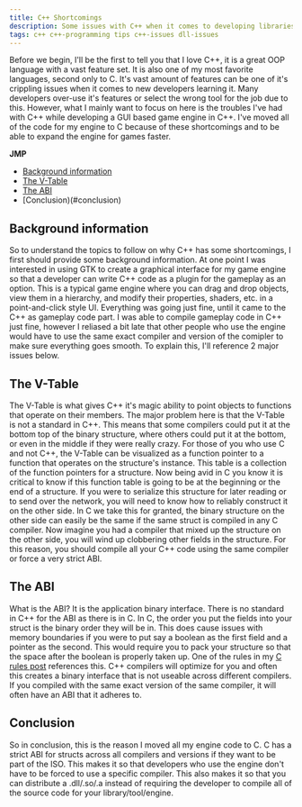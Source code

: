 ```yaml
---
title: C++ Shortcomings
description: Some issues with C++ when it comes to developing libraries that others can use
tags: c++ c++-programming tips c++-issues dll-issues
---
```


Before we begin, I'll be the first to tell you that I love C++, it is a great OOP language with a vast feature set. It is also one of my most favorite languages, second only to C. It's vast amount of features can be one of it's crippling issues when it comes to new developers learning it. Many developers over-use it's features or select the wrong tool for the job due to this. However, what I mainly want to focus on here is the troubles I've had with C++ while developing a GUI based game engine in C++. I've moved all of the code for my engine to C because of these shortcomings and to be able to expand the engine for games faster.

**JMP**
- [Background information](#background-information)
- [The V-Table](#the-v-table)
- [The ABI](#the-abi)
- [Conclusion)(#conclusion)


## Background information
So to understand the topics to follow on why C++ has some shortcomings, I first should provide some background information. At one point I was interested in using GTK to create a graphical interface for my game engine so that a developer can write C++ code as a plugin for the gameplay as an option. This is a typical game engine where you can drag and drop objects, view them in a hierarchy, and modify their properties, shaders, etc. in a point-and-click style UI. Everything was going just fine, until it came to the C++ as gameplay code part. I was able to compile gameplay code in C++ just fine, however I reliased a bit late that other people who use the engine would have to use the same exact compiler and version of the comipler to make sure everything goes smooth. To explain this, I'll reference 2 major issues below.

## The V-Table
The V-Table is what gives C++ it's magic ability to point objects to functions that operate on their members. The major problem here is that the V-Table is not a standard in C++. This means that some compilers could put it at the bottom top of the binary structure, where others could put it at the bottom, or even in the middle if they were really crazy. For those of you who use C and not C++, the V-Table can be visualized as a function pointer to a function that operates on the structure's instance. This table is a collection of the function pointers for a structure. Now being avid in C you know it is critical to know if this function table is going to be at the beginning or the end of a structure. If you were to serialize this structure for later reading or to send over the network, you will need to know how to reliably construct it on the other side. In C we take this for granted, the binary structure on the other side can easily be the same if the same struct is compiled in any C compiler. Now imagine you had a compiler that mixed up the structure on the other side, you will wind up clobbering other fields in the structure. For this reason, you should compile all your C++ code using the same compiler or force a very strict ABI.

## The ABI
What is the ABI? It is the application binary interface. There is no standard in C++ for the ABI as there is in C. In C, the order you put the fields into your struct is the binary order they will be in. This does cause issues with memory boundaries if you were to put say a boolean as the first field and a pointer as the second. This would require you to pack your structure so that the space after the boolean is properly taken up. One of the rules in my [C rules post](brents-c-programming-rules.md#big-types-first) references this. C++ compilers will optimize for you and often this creates a binary interface that is not useable across different compilers. If you compiled with the same exact version of the same compiler, it will often have an ABI that it adheres to.

## Conclusion
So in conclusion, this is the reason I moved all my engine code to C. C has a strict ABI for structs across all compilers and versions if they want to be part of the ISO. This makes it so that developers who use the engine don't have to be forced to use a specific compiler. This also makes it so that you can distribute a .dll/.so/.a instead of requiring the developer to compile all of the source code for your library/tool/engine.
